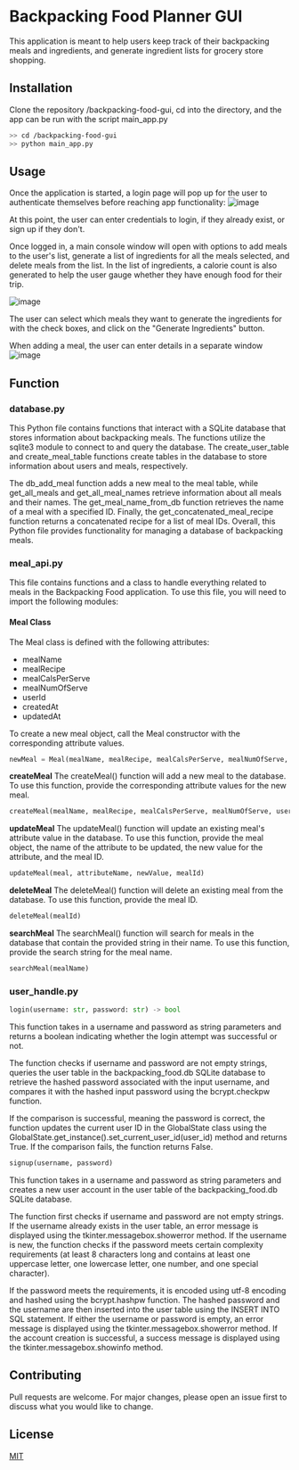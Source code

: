 # Backpacking Food Planner GUI

This application is meant to help users keep track of their backpacking meals and ingredients, and generate ingredient lists for grocery store shopping.

## Installation

Clone the repository /backpacking-food-gui, cd into the directory, and the app can be run with the script main_app.py

```bash
>> cd /backpacking-food-gui
>> python main_app.py
```

## Usage

Once the application is started, a login page will pop up for the user to authenticate themselves before reaching app functionality:
![image](https://user-images.githubusercontent.com/61169077/236593439-433fb900-e4a0-46db-ba14-c8814d5343c8.png)

At this point, the user can enter credentials to login, if they already exist, or sign up if they don't.

Once logged in, a main console window will open with options to add meals to the user's list, generate a list of ingredients for all the meals selected, and delete meals from the list. In the list of ingredients, a calorie count is also generated to help the user gauge whether they have enough food for their trip. 

![image](https://user-images.githubusercontent.com/61169077/236594739-ef0acc5b-80f5-4f8a-84d1-30c6f574d5fb.png)

The user can select which meals they want to generate the ingredients for with the check boxes, and click on the "Generate Ingredients" button. 

When adding a meal, the user can enter details in a separate window
![image](https://user-images.githubusercontent.com/61169077/236594776-bd2f7d95-4c29-44c1-82ff-e45b67e51fe5.png)

## Function

### database.py

This Python file contains functions that interact with a SQLite database that stores information about backpacking meals. The functions utilize the sqlite3 module to connect to and query the database. The create_user_table and create_meal_table functions create tables in the database to store information about users and meals, respectively.

The db_add_meal function adds a new meal to the meal table, while get_all_meals and get_all_meal_names retrieve information about all meals and their names. The get_meal_name_from_db function retrieves the name of a meal with a specified ID. Finally, the get_concatenated_meal_recipe function returns a concatenated recipe for a list of meal IDs. Overall, this Python file provides functionality for managing a database of backpacking meals.

### meal_api.py

This file contains functions and a class to handle everything related to meals in the Backpacking Food application. To use this file, you will need to import the following modules:

#### Meal Class

The Meal class is defined with the following attributes:

- mealName
- mealRecipe
- mealCalsPerServe
- mealNumOfServe
- userId
- createdAt
- updatedAt

To create a new meal object, call the Meal constructor with the corresponding attribute values.

```python
newMeal = Meal(mealName, mealRecipe, mealCalsPerServe, mealNumOfServe, userId, createdAt, updatedAt)
```

**createMeal**
The createMeal() function will add a new meal to the database. To use this function, provide the corresponding attribute values for the new meal.

```python
createMeal(mealName, mealRecipe, mealCalsPerServe, mealNumOfServe, userId, createdAt, updatedAt)
```

**updateMeal**
The updateMeal() function will update an existing meal's attribute value in the database. To use this function, provide the meal object, the name of the attribute to be updated, the new value for the attribute, and the meal ID.

```python
updateMeal(meal, attributeName, newValue, mealId)
```

**deleteMeal**
The deleteMeal() function will delete an existing meal from the database. To use this function, provide the meal ID.

```python
deleteMeal(mealId)
```

**searchMeal**
The searchMeal() function will search for meals in the database that contain the provided string in their name. To use this function, provide the search string for the meal name.

```python
searchMeal(mealName)
```

### user_handle.py

```python
login(username: str, password: str) -> bool
```

This function takes in a username and password as string parameters and returns a boolean indicating whether the login attempt was successful or not.

The function checks if username and password are not empty strings, queries the user table in the backpacking_food.db SQLite database to retrieve the hashed password associated with the input username, and compares it with the hashed input password using the bcrypt.checkpw function.

If the comparison is successful, meaning the password is correct, the function updates the current user ID in the GlobalState class using the GlobalState.get_instance().set_current_user_id(user_id) method and returns True. If the comparison fails, the function returns False.

```python
signup(username, password)
```

This function takes in a username and password as string parameters and creates a new user account in the user table of the backpacking_food.db SQLite database.

The function first checks if username and password are not empty strings. If the username already exists in the user table, an error message is displayed using the tkinter.messagebox.showerror method. If the username is new, the function checks if the password meets certain complexity requirements (at least 8 characters long and contains at least one uppercase letter, one lowercase letter, one number, and one special character).

If the password meets the requirements, it is encoded using utf-8 encoding and hashed using the bcrypt.hashpw function. The hashed password and the username are then inserted into the user table using the INSERT INTO SQL statement. If either the username or password is empty, an error message is displayed using the tkinter.messagebox.showerror method. If the account creation is successful, a success message is displayed using the tkinter.messagebox.showinfo method.

## Contributing

Pull requests are welcome. For major changes, please open an issue first
to discuss what you would like to change.

## License

[MIT](https://choosealicense.com/licenses/mit/)
